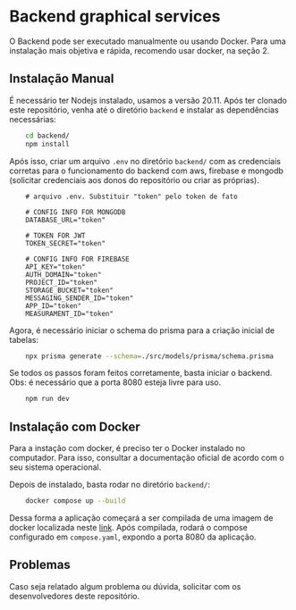 # Backend graphical services

O Backend pode ser executado manualmente ou usando Docker. Para uma instalação mais objetiva e rápida, recomendo usar docker, na seção 2.

## Instalação Manual

É necessário ter Nodejs instalado, usamos a versão 20.11. Após ter clonado este repositório, venha até o diretório `backend` e instalar as dependências necessárias:

```bash
    cd backend/
    npm install

```

Após isso, criar um arquivo `.env` no diretório `backend/` com as credenciais corretas para o funcionamento do backend com aws, firebase e mongodb (solicitar credenciais aos donos do repositório ou criar as próprias).

```env
    # arquivo .env. Substituir "token" pelo token de fato

    # CONFIG INFO FOR MONGODB
    DATABASE_URL="token"

    # TOKEN FOR JWT
    TOKEN_SECRET="token"

    # CONFIG INFO FOR FIREBASE
    API_KEY="token"
    AUTH_DOMAIN="token"
    PROJECT_ID="token"
    STORAGE_BUCKET="token"
    MESSAGING_SENDER_ID="token"
    APP_ID="token"
    MEASURAMENT_ID="token"
```

Agora, é necessário iniciar o schema do prisma para a criação inicial de tabelas:

```bash
    npx prisma generate --schema=./src/models/prisma/schema.prisma
```

Se todos os passos foram feitos corretamente, basta iniciar o backend. Obs: é necessário que a porta 8080 esteja livre para uso.

```bash
    npm run dev
```

## Instalação com Docker

Para a instação com docker, é preciso ter o Docker instalado no computador. Para isso, consultar a documentação oficial de acordo com o seu sistema operacional.

Depois de instalado, basta rodar no diretório `backend/`:

```bash
    docker compose up --build
```

Dessa forma a aplicação começará a ser compilada de uma imagem de docker localizada neste [link](https://hub.docker.com/repository/docker/josecarlosandrade/graphical-services-backend/general). Após compilada, rodará o compose configurado em `compose.yaml`, expondo a porta 8080 da aplicação.

## Problemas

Caso seja relatado algum problema ou dúvida, solicitar com os desenvolvedores deste repositório.

